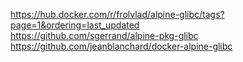 https://hub.docker.com/r/frolvlad/alpine-glibc/tags?page=1&ordering=last_updated   
https://github.com/sgerrand/alpine-pkg-glibc    
https://github.com/jeanblanchard/docker-alpine-glibc   
